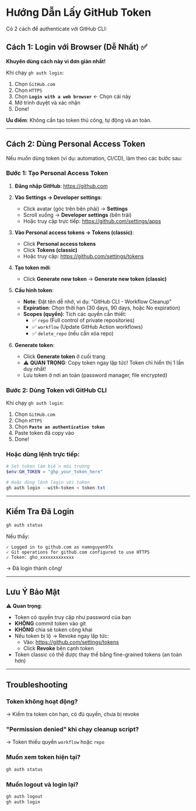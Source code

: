 # Hướng Dẫn Lấy GitHub Token

Có 2 cách để authenticate với GitHub CLI:

## Cách 1: Login với Browser (Dễ Nhất) ✅

**Khuyên dùng cách này vì đơn giản nhất!**

Khi chạy `gh auth login`:
1. Chọn `GitHub.com`
2. Chọn `HTTPS`
3. Chọn **`Login with a web browser`** ← Chọn cái này
4. Mở trình duyệt và xác nhận
5. Done!

**Ưu điểm**: Không cần tạo token thủ công, tự động và an toàn.

---

## Cách 2: Dùng Personal Access Token

Nếu muốn dùng token (ví dụ: automation, CI/CD), làm theo các bước sau:

### Bước 1: Tạo Personal Access Token

1. **Đăng nhập GitHub**: https://github.com

2. **Vào Settings → Developer settings**:
   - Click avatar (góc trên bên phải) → **Settings**
   - Scroll xuống → **Developer settings** (bên trái)
   - Hoặc truy cập trực tiếp: https://github.com/settings/apps

3. **Vào Personal access tokens → Tokens (classic)**:
   - Click **Personal access tokens**
   - Click **Tokens (classic)**
   - Hoặc truy cập: https://github.com/settings/tokens

4. **Tạo token mới**:
   - Click **Generate new token** → **Generate new token (classic)**

5. **Cấu hình token**:
   - **Note**: Đặt tên dễ nhớ, ví dụ: "GitHub CLI - Workflow Cleanup"
   - **Expiration**: Chọn thời hạn (30 days, 90 days, hoặc No expiration)
   - **Scopes (quyền)**: Tích các quyền cần thiết:
     - ✅ `repo` (Full control of private repositories)
     - ✅ `workflow` (Update GitHub Action workflows)
     - ✅ `delete_repo` (nếu cần xóa repo)

6. **Generate token**:
   - Click **Generate token** ở cuối trang
   - ⚠️ **QUAN TRỌNG**: Copy token ngay lập tức! Token chỉ hiển thị 1 lần duy nhất!
   - Lưu token ở nơi an toàn (password manager, file encrypted)

### Bước 2: Dùng Token với GitHub CLI

Khi chạy `gh auth login`:
1. Chọn `GitHub.com`
2. Chọn `HTTPS`
3. Chọn **`Paste an authentication token`**
4. Paste token đã copy vào
5. Done!

### Hoặc dùng lệnh trực tiếp:

```powershell
# Set token làm biến môi trường
$env:GH_TOKEN = "ghp_your_token_here"

# Hoặc dùng lệnh login với token
gh auth login --with-token < token.txt
```

---

## Kiểm Tra Đã Login

```powershell
gh auth status
```

Nếu thấy:
```
✓ Logged in to github.com as namnguyen97x
✓ Git operations for github.com configured to use HTTPS
✓ Token: gho_xxxxxxxxxxxxx
```

→ Đã login thành công!

---

## Lưu Ý Bảo Mật

⚠️ **Quan trọng**:
- Token có quyền truy cập như password của bạn
- **KHÔNG** commit token vào git
- **KHÔNG** chia sẻ token công khai
- Nếu token bị lộ → Revoke ngay lập tức:
  - Vào: https://github.com/settings/tokens
  - Click **Revoke** bên cạnh token
- Token classic có thể được thay thế bằng fine-grained tokens (an toàn hơn)

---

## Troubleshooting

### Token không hoạt động?
→ Kiểm tra token còn hạn, có đủ quyền, chưa bị revoke

### "Permission denied" khi chạy cleanup script?
→ Token thiếu quyền `workflow` hoặc `repo`

### Muốn xem token hiện tại?
```powershell
gh auth status
```

### Muốn logout và login lại?
```powershell
gh auth logout
gh auth login
```

